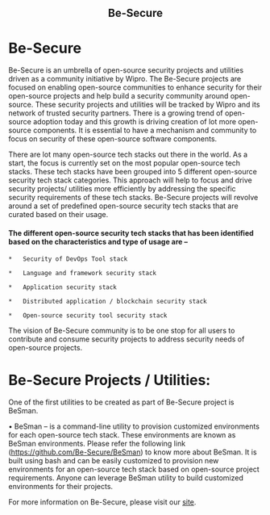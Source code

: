 <h2 align="center">Be-Secure</h2>


# Be-Secure 

Be-Secure is an umbrella of open-source security projects and utilities driven as a community initiative by Wipro. The Be-Secure projects are focused on enabling open-source communities to enhance security for their open-source projects and help build a security community around open-source. These security projects and utilities will be tracked by Wipro and its network of trusted security partners.  There is a growing trend of open-source adoption today and this growth is driving creation of lot more open-source components. It is essential to have a mechanism and community to focus on security of these open-source software components.


There are lot many open-source tech stacks out there in the world. As a start, the focus is currently set on the most popular open-source tech stacks. These tech stacks have been grouped into 5 different open-source security tech stack categories. This approach will help to focus and drive security projects/ utilities more efficiently by addressing the specific security requirements of these tech stacks.
Be-Secure projects will revolve around a set of predefined open-source security tech stacks that are curated based on their usage. 

#### The different open-source security tech stacks that has been identified based on the characteristics and type of usage are –

    *   Security of DevOps Tool stack
    
    *   Language and framework security stack
    
    *   Application security stack 
    
    *   Distributed application / blockchain security stack
    
    *   Open-source security tool security stack
  

The vision of Be-Secure community is to be one stop for all users to contribute and consume security projects to address security needs of open-source projects.

# Be-Secure Projects / Utilities:
   One of the first utilities to be created as part of Be-Secure project is BeSman.

   •	BeSman – is a command-line utility to provision customized environments for each open-source tech stack. These environments are known as BeSman environments. Please refer the following link (https://github.com/Be-Secure/BeSman) to know more about BeSman. It is built using bash and can be easily customized to provision new environments for an open-source tech stack based on open-source project requirements. Anyone can leverage BeSman utility to build customized environments for their projects.
  
For more information on Be-Secure, please visit our [site](https://Be-Secure.github.io).
